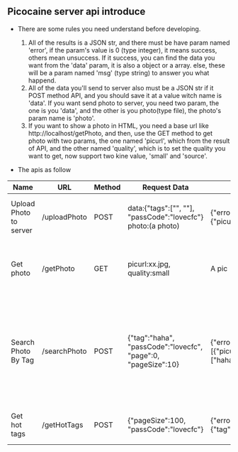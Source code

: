 ## Picocaine server api introduce

- There are some rules you need understand before developing.
    1. All of the results is a JSON str, and there must be have param named 'error', if the param's value is 0 (type integer), it means success, others mean unsuccess. If it success, you can find the data you want from the 'data' param, it is also a object or a array. else, these will be a param named 'msg' (type string) to answer you what happend.
    2. All of the data you'll send to server also must be a JSON str if it POST method API, and you should save it at a value witch name is 'data'. If you want send photo to server, you need two param, the one is you 'data', and the other is you photo(type file), the photo's param name is 'photo'.
    3. If you want to show a photo in HTML, you need a base url like http://localhost/getPhoto, and then, use the GET method to get photo with two params, the one named 'picurl', which from the result of API, and the other named 'quality', which is to set the quality you want to get, now support two kine value, 'small' and 'source'.

- The apis as follow

| Name | URL | Method|  Request Data | Response Data | Error Examples | Note |
| --- | --- | --- | --- | --- | --- | --- |
| Upload Photo to server | /uploadPhoto | POST | data:{"tags":["", ""], "passCode":"lovecfc"} photo:(a photo) | {"error":0,"data":{"picurl":"b1b77ec87e3f07d895f95c3166d69dac.png"}} | {"error":1002,"msg":"Photo already exists."}, {"error":1000 ,"msg":"Upload photo faild"} |
| Get photo | /getPhoto | GET | picurl:xx.jpg, quality:small | A pic | {"error":1003,"msg":"Photo not exists."} | The quality can be these: 'small', 'source' |
| Search Photo By Tag | /searchPhoto | POST | {"tag":"haha", "passCode":"lovecfc", "page":0, "pageSize":10} | {"error":0,"data":[{"picurl":"4d4afd7def03d8e0b67d5621f6f9b313.png","tags":["hahaha"]}]} | | The pageSize is lower than 100. The 'page' is to show the current page, start with 0. |
| Get hot tags | /getHotTags | POST | {"pageSize":100, "passCode":"lovecfc"} | {"error":0,"data":[{"tag":"Test"},{"tag":"Test1"},{"tag":"haha"},{"tag":"Test123"}]} | | The 'pageSize' is lower than 100. |
